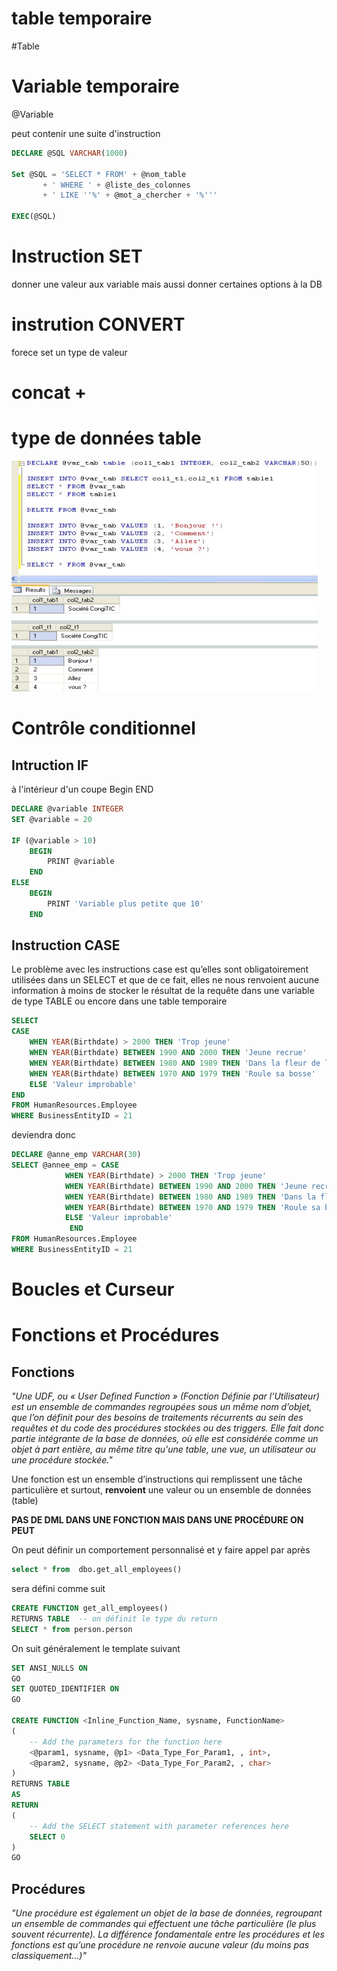# table temporaire

#Table

# Variable temporaire

@Variable

peut contenir une suite d'instruction

```sql
DECLARE @SQL VARCHAR(1000)

Set @SQL = 'SELECT * FROM' + @nom_table
	   + ' WHERE ' + @liste_des_colonnes
	   + ' LIKE ''%' + @mot_a_chercher + '%'''

EXEC(@SQL)
```

# Instruction SET

donner une valeur aux variable mais aussi donner certaines options à la DB

# instrution CONVERT

forece set un type de valeur

# concat +

# type de données table

![1736154859603](image/notes/1736154859603.png)

# Contrôle conditionnel

## Intruction IF

à l'intérieur d'un coupe Begin END

```sql
DECLARE @variable INTEGER
SET @variable = 20

IF (@variable > 10)
	BEGIN
		PRINT @variable
	END
ELSE
	BEGIN
		PRINT 'Variable plus petite que 10'
	END

```

## Instruction CASE

Le problème avec les instructions case est qu’elles sont obligatoirement utilisées dans un
SELECT et que de ce fait, elles ne nous renvoient aucune information à moins de stocker le
résultat de la requête dans une variable de type TABLE ou encore dans une table temporaire

```sql
SELECT
CASE
	WHEN YEAR(Birthdate) > 2000 THEN 'Trop jeune'
	WHEN YEAR(Birthdate) BETWEEN 1990 AND 2000 THEN 'Jeune recrue'
	WHEN YEAR(Birthdate) BETWEEN 1980 AND 1989 THEN 'Dans la fleur de l''age'
	WHEN YEAR(Birthdate) BETWEEN 1970 AND 1979 THEN 'Roule sa bosse'
	ELSE 'Valeur improbable'
END
FROM HumanResources.Employee
WHERE BusinessEntityID = 21
```

deviendra donc

```sql
DECLARE @anne_emp VARCHAR(30)
SELECT @annee_emp = CASE
			WHEN YEAR(Birthdate) > 2000 THEN 'Trop jeune'
			WHEN YEAR(Birthdate) BETWEEN 1990 AND 2000 THEN 'Jeune recrue'
			WHEN YEAR(Birthdate) BETWEEN 1980 AND 1989 THEN 'Dans la fleur de l''age'
			WHEN YEAR(Birthdate) BETWEEN 1970 AND 1979 THEN 'Roule sa bosse'
			ELSE 'Valeur improbable'
		     END
FROM HumanResources.Employee
WHERE BusinessEntityID = 21
```

# Boucles et Curseur

# Fonctions et Procédures

## Fonctions

*"Une UDF, ou « User Defined Function » (Fonction Définie par l'Utilisateur) est un
ensemble de commandes regroupées sous un même nom d’objet, que l’on définit
pour des besoins de traitements récurrents au sein des requêtes et du code des
procédures stockées ou des triggers. Elle fait donc partie intégrante de la base de
données, où elle est considérée comme un objet à part entière, au même titre
qu'une table, une vue, un utilisateur ou une procédure stockée."*

Une fonction est un ensemble d’instructions qui remplissent une tâche particulière
et surtout, **renvoient** une valeur ou un ensemble de données (table)

**PAS DE DML DANS UNE FONCTION MAIS DANS UNE PROCÉDURE ON PEUT**

On peut définir un comportement personnalisé et y faire appel par après

```sql
select * from  dbo.get_all_employees()
```

sera défini comme suit 

```sql
CREATE FUNCTION get_all_employees()
RETURNS TABLE  -- on définit le type du return 
SELECT * from person.person
```

On suit généralement le template suivant 

```sql
SET ANSI_NULLS ON
GO
SET QUOTED_IDENTIFIER ON
GO

CREATE FUNCTION <Inline_Function_Name, sysname, FunctionName> 
(
	-- Add the parameters for the function here
	<@param1, sysname, @p1> <Data_Type_For_Param1, , int>, 
	<@param2, sysname, @p2> <Data_Type_For_Param2, , char>
)
RETURNS TABLE 
AS
RETURN 
(
	-- Add the SELECT statement with parameter references here
	SELECT 0
)
GO

```

## Procédures

*"Une procédure est également un objet de la base de données, regroupant un
ensemble de commandes qui effectuent une tâche particulière (le plus souvent
récurrente).
La différence fondamentale entre les procédures et les fonctions est qu’une
procédure ne renvoie aucune valeur (du moins pas classiquement…)"*
